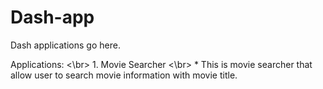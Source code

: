 # Dash-app
Dash applications go here.

Applications: <\br>
<space>1. Movie Searcher <\br>
<space><space> * This is movie searcher that allow user to search movie information with movie title. 
